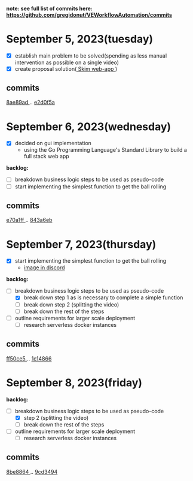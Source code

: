 #### note: see full list of commits here: https://github.com/gregidonut/VEWorkflowAutomation/commits

# September 5, 2023(tuesday)

- [x] establish main problem to be solved(spending as less manual intervention as possible
  on a single video)
- [x] create proposal solution([ Skim web-app ](https://github.com/gregidonut/VEWorkflowAutomation/tree/main/skim))

## commits

[ 8ae89ad ](https://github.com/gregidonut/VEWorkflowAutomation/commit/8ae89adaa7e25313a377a1849162f8d4c6e6d1c5)..
[ e2d0f5a ](https://github.com/gregidonut/VEWorkflowAutomation/commit/e2d0f5a0db30b00f39635a08c5d4792071f00bfc)

# September 6, 2023(wednesday)

- [x] decided on gui implementation
    - using the Go Programming Language's Standard Library to build a full stack web app

**backlog:**

- [ ] breakdown business logic steps to be used as pseudo-code
- [ ] start implementing the simplest function to get the ball rolling

## commits

[ e70a1ff ](https://github.com/gregidonut/VEWorkflowAutomation/commit/e70a1ff48ab58da682c0659d87f99c513272470b)..
[ 843a6eb ](https://github.com/gregidonut/VEWorkflowAutomation/commit/843a6ebcb10e642fcebedb347d9f4b8c158af337)

# September 7, 2023(thursday)

- [x] start implementing the simplest function to get the ball rolling
    - [image in discord](https://cdn.discordapp.com/attachments/1148476116097581118/1149312773877141515/Screenshot_2023-09-07_19-50-10.png)

**backlog:**

- [ ] breakdown business logic steps to be used as pseudo-code
    - [x] break down step 1 as is necessary to complete a simple function
    - [ ] break down step 2 (splitting the video)
    - [ ] break down the rest of the steps
- [ ] outline requirements for larger scale deployment
    - [ ] research serverless docker instances

## commits

[ ff50ce5 ](https://github.com/gregidonut/VEWorkflowAutomation/commit/ff50ce54b231efe2aa93291f34a8fac7f5b2b0f3)..
[ 1c14866 ](https://github.com/gregidonut/VEWorkflowAutomation/commit/1c148660562eee71d9e5d36774b72e0469b8ebb6)

# September 8, 2023(friday)

**backlog:**

- [ ] breakdown business logic steps to be used as pseudo-code
    - [x] step 2 (splitting the video)
    - [ ] break down the rest of the steps
- [ ] outline requirements for larger scale deployment
    - [ ] research serverless docker instances

## commits
[ 8be8864 ](https://github.com/gregidonut/VEWorkflowAutomation/commit/8be88647ca5c7fc893025b249f1eb298db5b9fe8)..
[ 9cd3494 ](https://github.com/gregidonut/VEWorkflowAutomation/commit/9cd349458f5d3398812fdffd40aeff003d540a21)